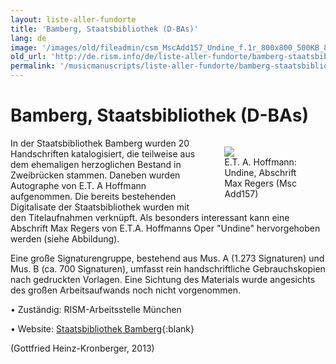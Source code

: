 ```yaml
---
layout: liste-aller-fundorte
title: 'Bamberg, Staatsbibliothek (D-BAs)'
lang: de
image: '/images/old/fileadmin/csm_MscAdd157_Undine_f.1r_800x800_500KB_88f6ee4c0c.jpg'
old_url: 'http://de.rism.info/de/liste-aller-fundorte/bamberg-staatsbibliothek.html'
permalink: '/musicmanuscripts/liste-aller-fundorte/bamberg-staatsbibliothek.html'
---
```



# Bamberg, Staatsbibliothek (D-BAs)

<div style="float: right; width: 40%">
   <figure class="figure">
      <div class="float-left">
         <img src="/images/old/fileadmin/csm_MscAdd157_Undine_f.1r_800x800_500KB_88f6ee4c0c.jpg">
      </div>
      <figcaption class="figcaption">
         E.T. A. Hoffmann: Undine, Abschrift Max Regers (Msc Add157)
      </figcaption>
   </figure>
</div>

In der Staatsbibliothek Bamberg wurden 20 Handschriften katalogisiert, die teilweise aus dem ehemaligen herzoglichen Bestand in Zweibrücken stammen. Daneben wurden Autographe von E.T. A Hoffmann aufgenommen. Die bereits bestehenden Digitalisate der Staatsbibliothek wurden mit den Titelaufnahmen verknüpft. Als besonders interessant kann eine Abschrift Max Regers von E.T.A. Hoffmanns Oper "Undine" hervorgehoben werden (siehe Abbildung).

Eine große Signaturengruppe, bestehend aus Mus. A (1.273 Signaturen) und Mus. B (ca. 700 Signaturen), umfasst rein handschriftliche Gebrauchskopien nach gedruckten Vorlagen. Eine Sichtung des Materials wurde angesichts des großen Arbeitsaufwands noch nicht vorgenommen.

• Zuständig: RISM-Arbeitsstelle München

• Website: [Staatsbibliothek Bamberg](https://www.staatsbibliothek-bamberg.de/ "Opens external link in new window"){:blank}

(Gottfried Heinz-Kronberger, 2013)

